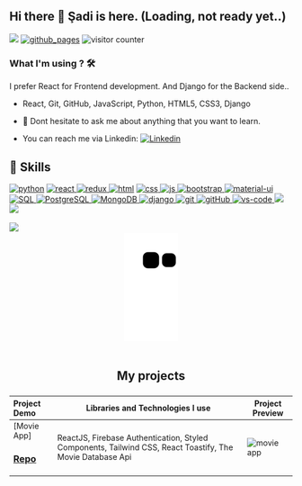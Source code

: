 ## Hi there 👋  Şadi  is here. (Loading, not ready yet..)

[![](https://img.shields.io/badge/linkedin-%230077B5.svg?&style=for-the-badge&logo=linkedin&logoColor=white)](https://www.linkedin.com/in/şadikişlar/) 
<a href="https://sadikislar.github.io/" target="_blank"> <img src="https://user-images.githubusercontent.com/94930605/160260064-ff3aa908-cbfd-4350-ab28-a26a0b7a1819.png" alt="github_pages" height="28.5"/></a> <img src="https://komarev.com/ghpvc/?username=isim" alt="visitor counter" width="15%"/>
<!-- <p align="left">  </p> -->

### What I'm using ? 🛠

I prefer React for Frontend development. And Django for the Backend side.. 
<br/>

- React, Git, GitHub, JavaScript, Python, HTML5, CSS3, Django

- 💬 Dont hesitate to ask me about anything that you want to learn.

-  You can reach me via Linkedin:  <a href="https://www.linkedin.com/in/şadikişlar/" target="_blank"> <img src="https://img.shields.io/badge/linkedin-%230077B5.svg?&style=for-the-badge&logo=linkedin&logoColor=white" alt="Linkedin" height="20"/></a>


## 🚀 Skills
<p>
 <a href="#" target="_blank"> <img src="https://logos-world.net/wp-content/uploads/2021/10/Python-Symbol.png" alt="python" height="48"/></a> 
<a href="#" target="_blank"> <img src="https://cdn.icon-icons.com/icons2/2415/PNG/512/react_original_wordmark_logo_icon_146375.png" alt="react" width="50"/> </a>
<!--  <a href="#" target="_blank"> <img src="https://www.pngkit.com/png/detail/373-3738691_react-native-svg-transformer-allows-you-import-svg.png" alt="react-native" width="45"/> </a>  -->
<a href="#" target="_blank"> <img src="https://upload.wikimedia.org/wikipedia/commons/4/49/Redux.png" alt="redux" height="50"/> </a>
<!--  <a href="#" target="_blank"> <img src="https://cdn.icon-icons.com/icons2/2415/PNG/512/nodejs_original_logo_icon_146411.png" alt="node-js" height="50"/> </a>  -->
<!--  <a href="#" target="_blank"> <img src="https://miro.medium.com/max/875/0*r1BTGwo9cd8IGNQQ.jpeg" alt="express" height="50" /> </a>  -->
 <a href="#" target="_blank"><img src="https://upload.wikimedia.org/wikipedia/commons/thumb/6/61/HTML5_logo_and_wordmark.svg/1200px-HTML5_logo_and_wordmark.svg.png" alt="html" height="48"/></a> 
 <a href="#" target="_blank"> <img src="https://upload.wikimedia.org/wikipedia/commons/thumb/d/d5/CSS3_logo_and_wordmark.svg/1200px-CSS3_logo_and_wordmark.svg.png" alt="css" height="48"/> </a> 
<a href="#" target="_blank"> <img src="https://cdn.icon-icons.com/icons2/2108/PNG/512/javascript_icon_130900.png" alt="js" height="48"/> </a>
<a href="#" target="_blank"> <img src="https://cdn.icon-icons.com/icons2/2415/PNG/512/bootstrap_plain_wordmark_logo_icon_146620.png" alt="bootstrap" height="48"/> </a> 
<a href="#" target="_blank"> <img src="https://seeklogo.com/images/M/material-ui-logo-5BDCB9BA8F-seeklogo.com.png" alt="material-ui" height="48"/> </a>
<a href="#" target="_blank"> <img src="https://www.pngplay.com/wp-content/uploads/7/Database-Logo-Download-Free-PNG.png" alt="SQL" height="48"/> </a>
<a href="#" target="_blank"> <img src="https://www.vectorlogo.zone/logos/postgresql/postgresql-ar21.svg" alt="PostgreSQL" height="50"/> </a>
<a href="#" target="_blank"> <img src="https://www.vectorlogo.zone/logos/mongodb/mongodb-ar21.svg" alt="MongoDB" height="50"/> </a>
<a href="#" target="_blank"> <img src="https://cdn.icon-icons.com/icons2/2415/PNG/512/django_plain_logo_icon_146558.png" alt="django" height="70"/> </a>
 <a href="#" target="_blank"> <img src="https://www.vectorlogo.zone/logos/git-scm/git-scm-icon.svg" alt="git" height="48"/> </a> 
 <a href="#" target="_blank"> <img src="https://github.githubassets.com/images/modules/logos_page/Octocat.png" alt="gitHub" height="48"/> </a> 
 <a href="#" target="_blank"> <img src="https://cdn.icon-icons.com/icons2/2107/PNG/512/file_type_vscode_icon_130084.png" alt="vs-code" height="48"/> </a>
 <a href="#" target="_blank"> <img src="https://user-images.githubusercontent.com/94930605/160258720-2a39e2f4-cb61-4b1a-9303-db050ffaa003.png" height="48"/> </a>  
 <a href="#" target="_blank"> <img src="https://logos-marcas.com/wp-content/uploads/2021/03/Jira-Emblema.png" height="48"/> </a>
</p>
<img src="https://raw.githubusercontent.com/andreasbm/readme/master/assets/lines/colored.png">
</br>
<div  align="center"> <img src="https://raw.githubusercontent.com/scriptex/github-contributions-snake/snake/github-contribution-grid-snake.svg" /></div>
<br>

<h2 align="center"> My projects</h2>

###

  Project Demo       |Libraries and Technologies I use     |Project Preview   
:-------------------------|-------------------------|-------------------------
[Movie App]<h3>[Repo](https://github.com/SadiKISLAR/movie-app-with-react)</h3> | ReactJS, Firebase Authentication, Styled Components, Tailwind CSS, React Toastify, The Movie Database Api   | ![movie app](https://user-images.githubusercontent.com/108137435/211585264-2c39aaee-1397-4fc0-bbc0-04ebeb31e7ec.gif)


<!--## 📈 Statistics
<p align="left">
<img src="https://github-readme-stats.vercel.app/api?username=sadikislar&theme=chartreuse-dark&show_icons=true" alt="my github stats" width="49%"/>&nbsp;
<img src="https://github-readme-streak-stats.herokuapp.com/?user=sadikislar&theme=chartreuse-dark&show_icons=true" alt="my commit status" width="49%" /> </p>
<p align="center"> <img src="https://github-readme-stats.vercel.app/api/top-langs/?username=sadikislar&theme=chartreuse-dark&layout=compact" alt="languages" width="50%" > </p> -->

<!--
**sadikislar/sadikislar** is a ✨ _special_ ✨ repository because its `README.md` (this file) appears on your GitHub profile.



<img src="https://res.cloudinary.com/practicaldev/image/fetch/s--E4gnEuy_--/c_limit%2Cf_auto%2Cfl_progressive%2Cq_66%2Cw_880/https://dev-to-uploads.s3.amazonaws.com/uploads/articles/233m04x0r0lv60payria.gif">
